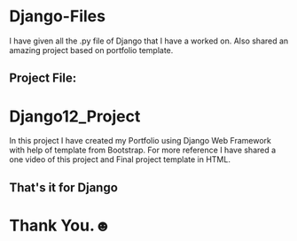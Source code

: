 # Django-Files

I have given all the .py file of Django that I have a worked on. Also shared an amazing project based on portfolio template.

## Project File:
# Django12_Project

In this project I have created my Portfolio using Django Web Framework with help of template from Bootstrap.
For more reference I have shared a one video of this project and Final project template in HTML.

## That's it for Django
# Thank You.☻
